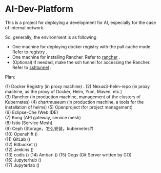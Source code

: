 # AI-Dev-Platform

This is a project for deploying a development for AI, especially for the case of internal network.

So, generally, the environment is as following:
   - One machine for deploying docker registry with the pull cache mode. Refer to [registry](registry/README.md) .
   - One machine for installing Rancher. Refer to [rancher](rancher/README.md) .
   - (Optional) If needed, make the ssh tunnel for accessing the Rancher. Refer to [sshtunnel](ssh/tunnel) .


Plan:

   (1)  Docker Registry   (in proxy machine) . 
   (2)  Nexus3-helm-repo  (in proxy machine, as the proxy of Docker, Helm, Yum, Maven, etc.)  
   (3)  Rancher           (in production machine, management of the clusters of Kubernetes) 
   (4)  chartmuseum       (in production machine, a tools for the installation of helms)
   (5)  Openproject       (for project management)  
   (6)  Eclipse-Che       (Web IDE)  
   (7)  Kong              (API gateway, service mesh)  
   (8)  Istio             (Service Mesh)  
   (9)  Ceph              (Storage，怎么安装，kubernetes?)  
   (10) Openshift         ()  
   (11) GitLab            ()  
   (12) Bitbucket         ()  
   (12) Jenkins           ()  
   (13) codis             ()
   (14) Ambari            ()
   (15) Gogs              (Git Server written by GO)  
   (16) Jupyterhub        ()  
   (17) Jupyterlab        ()  
